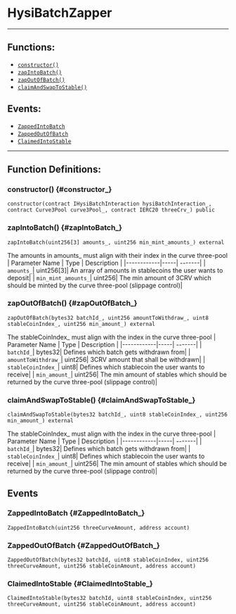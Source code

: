 # HysiBatchZapper
***
## Functions:
- [`constructor()`](#constructor_)
- [`zapIntoBatch()`](#zapIntoBatch_)
- [`zapOutOfBatch()`](#zapOutOfBatch_)
- [`claimAndSwapToStable()`](#claimAndSwapToStable_)
## Events:
- [`ZappedIntoBatch`](#ZappedIntoBatch_)
- [`ZappedOutOfBatch`](#ZappedOutOfBatch_)
- [`ClaimedIntoStable`](#ClaimedIntoStable_)
***
## Function Definitions:
### <a name="constructor_"></a> constructor() {#constructor_}
```
constructor(contract IHysiBatchInteraction hysiBatchInteraction_, contract Curve3Pool curve3Pool_, contract IERC20 threeCrv_) public 
```
### <a name="zapIntoBatch_"></a> zapIntoBatch() {#zapIntoBatch_}
```
zapIntoBatch(uint256[3] amounts_, uint256 min_mint_amounts_) external 
```
The amounts in amounts_ must align with their index in the curve three-pool
| Parameter Name | Type | Description |
|------------|-----| -------|
| `amounts_`| uint256[3]| An array of amounts in stablecoins the user wants to deposit| 
| `min_mint_amounts_`| uint256| The min amount of 3CRV which should be minted by the curve three-pool (slippage control)| 
### <a name="zapOutOfBatch_"></a> zapOutOfBatch() {#zapOutOfBatch_}
```
zapOutOfBatch(bytes32 batchId_, uint256 amountToWithdraw_, uint8 stableCoinIndex_, uint256 min_amount_) external 
```
The stableCoinIndex_ must align with the index in the curve three-pool
| Parameter Name | Type | Description |
|------------|-----| -------|
| `batchId_`| bytes32| Defines which batch gets withdrawn from| 
| `amountToWithdraw_`| uint256| 3CRV amount that shall be withdrawn| 
| `stableCoinIndex_`| uint8| Defines which stablecoin the user wants to receive| 
| `min_amount_`| uint256| The min amount of stables which should be returned by the curve three-pool (slippage control)| 
### <a name="claimAndSwapToStable_"></a> claimAndSwapToStable() {#claimAndSwapToStable_}
```
claimAndSwapToStable(bytes32 batchId_, uint8 stableCoinIndex_, uint256 min_amount_) external 
```
The stableCoinIndex_ must align with the index in the curve three-pool
| Parameter Name | Type | Description |
|------------|-----| -------|
| `batchId_`| bytes32| Defines which batch gets withdrawn from| 
| `stableCoinIndex_`| uint8| Defines which stablecoin the user wants to receive| 
| `min_amount_`| uint256| The min amount of stables which should be returned by the curve three-pool (slippage control)| 
## Events
### <a name="ZappedIntoBatch_"></a> ZappedIntoBatch {#ZappedIntoBatch_}
```
ZappedIntoBatch(uint256 threeCurveAmount, address account)
```
### <a name="ZappedOutOfBatch_"></a> ZappedOutOfBatch {#ZappedOutOfBatch_}
```
ZappedOutOfBatch(bytes32 batchId, uint8 stableCoinIndex, uint256 threeCurveAmount, uint256 stableCoinAmount, address account)
```
### <a name="ClaimedIntoStable_"></a> ClaimedIntoStable {#ClaimedIntoStable_}
```
ClaimedIntoStable(bytes32 batchId, uint8 stableCoinIndex, uint256 threeCurveAmount, uint256 stableCoinAmount, address account)
```
